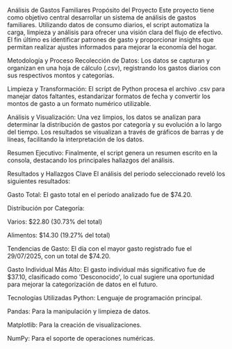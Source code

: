 Análisis de Gastos Familiares
Propósito del Proyecto
Este proyecto tiene como objetivo central desarrollar un sistema de análisis de gastos familiares. Utilizando datos de consumo diarios, el script automatiza la carga, limpieza y análisis para ofrecer una visión clara del flujo de efectivo. El fin último es identificar patrones de gasto y proporcionar insights que permitan realizar ajustes informados para mejorar la economía del hogar.

Metodología y Proceso
Recolección de Datos: Los datos se capturan y organizan en una hoja de cálculo (.csv), registrando los gastos diarios con sus respectivos montos y categorías.

Limpieza y Transformación: El script de Python procesa el archivo .csv para manejar datos faltantes, estandarizar formatos de fecha y convertir los montos de gasto a un formato numérico utilizable.

Análisis y Visualización: Una vez limpios, los datos se analizan para determinar la distribución de gastos por categoría y su evolución a lo largo del tiempo. Los resultados se visualizan a través de gráficos de barras y de líneas, facilitando la interpretación de los datos.

Resumen Ejecutivo: Finalmente, el script genera un resumen escrito en la consola, destacando los principales hallazgos del análisis.

Resultados y Hallazgos Clave
El análisis del periodo seleccionado reveló los siguientes resultados:

Gasto Total: El gasto total en el período analizado fue de $74.20.

Distribución por Categoría:

Varios: $22.80 (30.73% del total)

Alimentos: $14.30 (19.27% del total)

Tendencias de Gasto: El día con el mayor gasto registrado fue el 29/07/2025, con un total de $74.20.

Gasto Individual Más Alto: El gasto individual más significativo fue de $37.10, clasificado como 'Desconocido', lo cual sugiere una oportunidad para mejorar la categorización de datos en el futuro.

Tecnologías Utilizadas
Python: Lenguaje de programación principal.

Pandas: Para la manipulación y limpieza de datos.

Matplotlib: Para la creación de visualizaciones.

NumPy: Para el soporte de operaciones numéricas.
